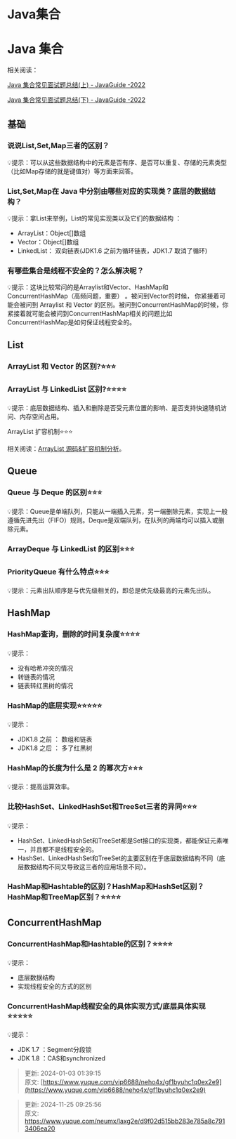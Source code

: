 # Java集合

# Java 集合
相关阅读：

[Java 集合常见面试题总结(上) - JavaGuide -2022](https://javaguide.cn/java/collection/java-collection-questions-01.html)

[Java 集合常见面试题总结(下) - JavaGuide -2022](https://javaguide.cn/java/collection/java-collection-questions-02.html)

## 基础
### 说说List,Set,Map三者的区别？
💡提示：可以从这些数据结构中的元素是否有序、是否可以重复、存储的元素类型（比如Map存储的就是键值对）等方面来回答。

### List,Set,Map在 Java 中分别由哪些对应的实现类？底层的数据结构？
💡提示：拿List来举例，List的常见实现类以及它们的数据结构 ：

+ ArrayList：Object[]数组
+ Vector：Object[]数组
+ LinkedList： 双向链表(JDK1.6 之前为循环链表，JDK1.7 取消了循环)

### 有哪些集合是线程不安全的？怎么解决呢？
💡提示：这块比较常问的是Arraylist和Vector、HashMap和ConcurrentHashMap（高频问题，重要） 。被问到Vector的时候， 你紧接着可能会被问到 Arraylist 和 Vector 的区别。被问到ConcurrentHashMap的时候，你紧接着就可能会被问到ConcurrentHashMap相关的问题比如ConcurrentHashMap是如何保证线程安全的。

## List
### ArrayList 和 Vector 的区别?⭐⭐⭐
### ArrayList 与 LinkedList 区别?⭐⭐⭐⭐
💡提示：底层数据结构、插入和删除是否受元素位置的影响、是否支持快速随机访问、内存空间占用。

ArrayList 扩容机制⭐⭐⭐

相关阅读：[ArrayList 源码&扩容机制分析](https://javaguide.cn/java/collection/arraylist-source-code.html)。

## Queue
### Queue 与 Deque 的区别⭐⭐⭐
💡提示：Queue是单端队列，只能从一端插入元素，另一端删除元素，实现上一般遵循先进先出（FIFO）规则。Deque是双端队列，在队列的两端均可以插入或删除元素。

### ArrayDeque 与 LinkedList 的区别⭐⭐⭐
### PriorityQueue 有什么特点⭐⭐⭐
💡提示：元素出队顺序是与优先级相关的，即总是优先级最高的元素先出队。

## HashMap
### HashMap查询，删除的时间复杂度⭐⭐⭐⭐
💡提示：

+ 没有哈希冲突的情况
+ 转链表的情况
+ 链表转红黑树的情况

### HashMap的底层实现⭐⭐⭐⭐⭐
💡提示：

+ JDK1.8 之前 ： 数组和链表
+ JDK1.8 之后 ： 多了红黑树

### HashMap的长度为什么是 2 的幂次方⭐⭐⭐
💡提示：提高运算效率。

### 比较HashSet、LinkedHashSet和TreeSet三者的异同⭐⭐⭐
💡提示：

+ HashSet、LinkedHashSet和TreeSet都是Set接口的实现类，都能保证元素唯一，并且都不是线程安全的。
+ HashSet、LinkedHashSet和TreeSet的主要区别在于底层数据结构不同（底层数据结构不同又导致这三者的应用场景不同）。

### HashMap和Hashtable的区别？HashMap和HashSet区别？HashMap和TreeMap区别？⭐⭐⭐⭐
## ConcurrentHashMap
### ConcurrentHashMap和Hashtable的区别？⭐⭐⭐⭐
💡提示：

+ 底层数据结构
+ 实现线程安全的方式的区别

### ConcurrentHashMap线程安全的具体实现方式/底层具体实现⭐⭐⭐⭐⭐
💡提示：

+ JDK 1.7 ：Segment分段锁
+ JDK 1.8 ：CAS和synchronized



> 更新: 2024-01-03 01:39:15  
原文: [https://www.yuque.com/vip6688/neho4x/gf1byuhc1q0ex2e9](https://www.yuque.com/vip6688/neho4x/gf1byuhc1q0ex2e9)
>



> 更新: 2024-11-25 09:25:56  
> 原文: <https://www.yuque.com/neumx/laxg2e/d9f02d515bb283e785a8c7913406ea20>